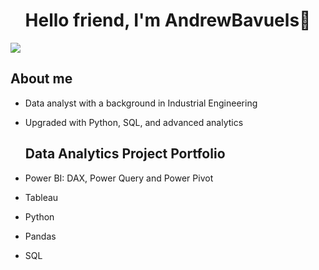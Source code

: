 <div align="center">
<h1 align="center">Hello friend, I'm AndrewBavuels👋</h1>
</div>
<img src="https://media.licdn.com/dms/image/D4E16AQHtdI8btrVuJw/profile-displaybackgroundimage-shrink_350_1400/0/1711014475408?e=1720051200&v=beta&t=NPjhB0rFPP5pl7N3XumSPJ0zSl1QmDCcJwzYto7CBS8">


## About me

- Data analyst with a background in Industrial Engineering 
- Upgraded with Python, SQL, and advanced analytics

  ## Data Analytics Project Portfolio

- Power BI: DAX, Power Query and Power Pivot
- Tableau
- Python
- Pandas
- SQL

<!--
**AndrewBavuels/AndrewBavuels** is a ✨ _special_ ✨ repository because its `README.md` (this file) appears on your GitHub profile.

Here are some ideas to get you started:

- 🔭 I’m currently working on ...
- 🌱 I’m currently learning ...
- 👯 I’m looking to collaborate on ...
- 🤔 I’m looking for help with ...
- 💬 Ask me about ...
- 📫 How to reach me: ...
- 😄 Pronouns: ...
- ⚡ Fun fact: ...
-->
